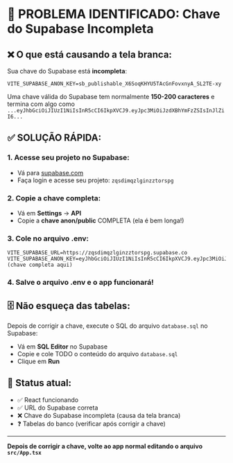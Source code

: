 # 🚨 PROBLEMA IDENTIFICADO: Chave do Supabase Incompleta

## ❌ O que está causando a tela branca:

Sua chave do Supabase está **incompleta**:
```
VITE_SUPABASE_ANON_KEY=sb_publishable_X6SoqKHYU5TAcGnFovxnyA_SL2TE-xy
```

Uma chave válida do Supabase tem normalmente **150-200 caracteres** e termina com algo como `...eyJhbGciOiJIUzI1NiIsInR5cCI6IkpXVCJ9.eyJpc3MiOiJzdXBhYmFzZSIsInJlZiI6...`

## ✅ SOLUÇÃO RÁPIDA:

### 1. Acesse seu projeto no Supabase:
- Vá para [supabase.com](https://supabase.com)
- Faça login e acesse seu projeto: `zqsdimqzlginzztorspg`

### 2. Copie a chave completa:
- Vá em **Settings** → **API**
- Copie a **chave anon/public** COMPLETA (ela é bem longa!)

### 3. Cole no arquivo .env:
```env
VITE_SUPABASE_URL=https://zqsdimqzlginzztorspg.supabase.co
VITE_SUPABASE_ANON_KEY=eyJhbGciOiJIUzI1NiIsInR5cCI6IkpXVCJ9.eyJpc3MiOiJzdXBhYmFzZSIsInJlZiI6... (chave completa aqui)
```

### 4. Salve o arquivo .env e o app funcionará!

## 🗄️ Não esqueça das tabelas:

Depois de corrigir a chave, execute o SQL do arquivo `database.sql` no Supabase:
- Vá em **SQL Editor** no Supabase
- Copie e cole TODO o conteúdo do arquivo `database.sql`
- Clique em **Run**

## 🎯 Status atual:
- ✅ React funcionando
- ✅ URL do Supabase correta
- ❌ Chave do Supabase incompleta (causa da tela branca)
- ❓ Tabelas do banco (verificar após corrigir a chave)

---

**Depois de corrigir a chave, volte ao app normal editando o arquivo `src/App.tsx`**
